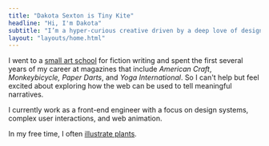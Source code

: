 ```yaml
---
title: "Dakota Sexton is Tiny Kite"
headline: "Hi, I'm Dakota"
subtitle: "I’m a hyper-curious creative driven by a deep love of design, technology, and storytelling."
layout: "layouts/home.html"
---
```


I went to a [small art school](https://www.colum.edu/) for fiction writing and spent the first several years of my career at magazines that include _American Craft_, _Monkeybicycle,_ _Paper Darts_, and _Yoga International_. So I can't help but feel excited about exploring how the web can be used to tell meaningful narratives.

I currently work as a front-end engineer with a focus on design systems, complex user interactions, and web animation.

In my free time, I often [illustrate plants](https://www.instagram.com/tinykitelab/).
